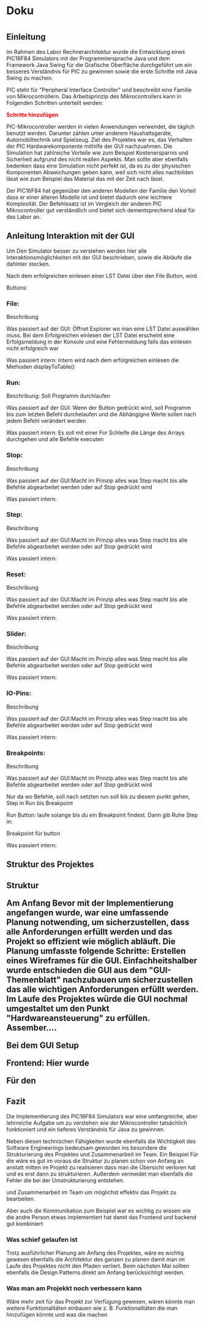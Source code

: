 
<h1>Doku<h1> 

<h2>Einleitung</h2>

<p>Im Rahmen des Labor Rechnerarchitektur wurde die Entwicklung eines PIC16F84 Simulators mit der Programmiersprache Java  und dem Framework Java Swing  für die Grafische Oberfläche durchgeführt um ein besseres Verständnis für PIC zu gewinnen sowie die erste Schritte mit Java Swing zu machen.</p>

<p>
PIC steht für "Peripheral Interface Controller" und  beschreibt eine Familie von Mikrocontrollern. 
Das Arbeitsprinzip des Mikrocontrollers kann in Folgenden Schritten unterteilt werden:
</p>


<b style="color:red">Schritte hinzufügen</b>



<p>PIC-Mikrocontroller werden in vielen Anwendungen verwendet, die täglich benutzt werden. Darunter zählen unter anderem Haushaltsgeräte, Automobiltechnik und Spielzeug.
Ziel des Projektes war es,  das Verhalten der PIC Hardwarekomponente mithilfe der GUI nachzuahmen. Die Simulation hat zahlreiche Vorteile wie zum Beispiel  Kostenersparnis und Sicherheit aufgrund des nicht reallen Aspekts.
Man sollte aber ebenfalls bedenken dass eine Simulation nicht perfekt ist, da es zu der physischen Komponenten Abweichungen geben kann, weil sich nicht alles nachbilden lässt wie zum Beispiel das Material das mit der Zeit nach lässt.</p>


<p>Der PIC16F84 hat gegenüber den anderen Modellen der Familie den Vorteil dass er einer älteren Modelle  ist und bietet dadurch eine leichtere Komplexität. Der Befehlssatz ist im Vergleich der anderen PIC Mikrocontroller gut verständlich und bietet sich dementsprechend ideal für das Labor an.</p>










<h2>Anleitung Interaktion mit der GUI</h2>

<p>Um Den Simulator besser zu verstehen werden hier alle Interaktionsmöglichkeiten mit der GUI beschrieben, sowie die Abläufe die dahinter stecken.</p>

Nach dem erfolgreichen einlesen einer LST Datei über den File Button, wird 



Buttons:

<h3>File:</h3> 
<p>Beschribung</p>
<p>Was passiert auf der GUI: Öffnet Explorer wo man eine LST Datei auswählen muss. Bei dem Erfolgreichen einlesen der LST Datei erscheint eine Erfolgsmeldung in der Konsole und eine Fehlermeldung falls das einlesen nicht erfolgreich war</p> 
<p>Was passiert intern: Intern wird nach dem erfolgreichen einlesen die Methoden displayToTable()</p>

<h3>Run:</h3> 
<p>Beschribung: Soll Programm durchlaufen</p>
<p>Was passiert auf der GUI: Wenn der Button gedrückt wird, soll Programm bis zum letzten Befehl durchelaufen und die Abhängigne Werte sollen nach jedem Befehl verändert werden</p> 
<p>Was passiert intern: Es soll mit einer For Schleife die Länge des Arrays durchgehen und alle Befehle executen</p>


<h3>Stop:</h3> 
<p>Beschribung</p>
<p>Was passiert auf der GUI:Macht im Prinzip alles was Step macht bis alle Befehle abgearbeitet werden oder auf Stop gedrückt wird</p> 
<p>Was passiert intern:</p>


<h3>Step:</h3> 
<p>Beschribung</p>
<p>Was passiert auf der GUI:Macht im Prinzip alles was Step macht bis alle Befehle abgearbeitet werden oder auf Stop gedrückt wird</p> 
<p>Was passiert intern:</p>


<h3>Reset:</h3> 
<p>Beschribung</p>
<p>Was passiert auf der GUI:Macht im Prinzip alles was Step macht bis alle Befehle abgearbeitet werden oder auf Stop gedrückt wird</p> 
<p>Was passiert intern:</p>


<h3>Slider:</h3>
<p>Beschribung</p>
<p>Was passiert auf der GUI:Macht im Prinzip alles was Step macht bis alle Befehle abgearbeitet werden oder auf Stop gedrückt wird</p> 
<p>Was passiert intern:</p>


<h3>IO-Pins:</h3>
<p>Beschribung</p>
<p>Was passiert auf der GUI:Macht im Prinzip alles was Step macht bis alle Befehle abgearbeitet werden oder auf Stop gedrückt wird</p> 
<p>Was passiert intern:</p>


<h3>Breakpoints:</h3>
<p>Beschribung</p>
<p>Was passiert auf der GUI:Macht im Prinzip alles was Step macht bis alle Befehle abgearbeitet werden oder auf Stop gedrückt wird</p> 
<p>Nur da wo Befehle, soll nach setzten run soll bis zu diesem punkt gehen, Step in Run bis Breakpoint
 
Run Button: laufe solange bis du ein Breakpoint findest. Dann gib Ruhe
Step in: 
 
Breakpoint für button</p>
<p>Was passiert intern:</p>



<h2>Struktur des Projektes<h2>

<b>Struktur</b>





<p>Am Anfang 
Bevor mit der Implementierung angefangen wurde, war eine umfassende Planung notwending, um sicherzustellen, dass alle Anforderungen erfüllt werden und das Projekt so effizient wie möglich abläuft. 
Die Planung umfasste folgende Schritte:
Erstellen eines Wireframes für die GUI. Einfachheitshalber wurde entschieden die GUI aus dem "GUI-Themenblatt" nachzubauen um sicherzustellen das alle wichtigen Anforderungen erfüllt werden. Im Laufe des Projektes würde die GUI nochmal umgestaltet um den Punkt "Hardwareansteuerung" zu erfüllen.
Assember....</p>


Bei dem GUI Setup 

Frontend:
Hier wurde 

Für den 








<h2>Fazit</h2> 
<p>Die Implementierung des PIC16F84 Simulators war eine umfangreiche, aber lehrreiche Aufgabe um zu verstehen wie der Mikrocontroller tatsächlich funktioniert und ein tieferes Verständnis für Java zu gewinnen.</p>
<p>
 Neben diesen technischen Fähigkeiten wurde ebenfalls die Wichtigkeit des Software Engineerings bedeutsam geworden ins besondere die Strukturierung des Projektes und Zusammenarbeit im Team. Ein Beispiel Für die  wäre es gut im voraus die Struktur zu planen schon von Anfang an anstatt mitten im Projekt zu realisieren dass man die Übersicht verloren hat und es erst dann zu strukturieren. Außerdem vermeidet man ebenfalls die Fehler die bei der Umstrukturierung entstehen. 

und Zusammenarbeit im Team um möglichst effektiv das Projekt zu bearbeiten.

Aber auch die Kommunikation zum Beispiel war es wichtig zu wissen wie die andre Person etwas implementiert hat damit das Frontend und backend gut kombiniert
</p>


<h3>Was schief gelaufen ist</h3> 
<p>Trotz ausführlicher Planung am Anfang des Projektes, wäre es wichtig gewesen ebenfalls die Architektur des ganzen zu planen damit man im Laufe des Projektes nicht den Pfaden verliert. Beim nächsten Mal sollten ebenfalls die Design Patterns direkt am Anfang berücksichtigt werden.</p>

<h3>Was man am Projekkt noch verbessern kann</h3> 
<p>Wäre mehr zeit für das Projekt zur Verfügung gewesen, wären könnte man weitere Funktionalitäten einbauen wie z. B. Funktionalitäten die man hinzufügen könnte und was die machen</p>
 
